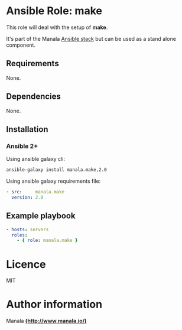 # Ansible Role: make

This role will deal with the setup of __make__.

It's part of the Manala <a href="http://www.manala.io" target="_blank">Ansible stack</a> but can be used as a stand alone component.

## Requirements

None.

## Dependencies

None.

## Installation

### Ansible 2+

Using ansible galaxy cli:

```bash
ansible-galaxy install manala.make,2.0
```

Using ansible galaxy requirements file:

```yaml
- src:     manala.make
  version: 2.0
```

## Example playbook

```yaml
- hosts: servers
  roles:
    - { role: manala.make }
```

# Licence

MIT

# Author information

Manala [**(http://www.manala.io/)**](http://www.manala.io)

